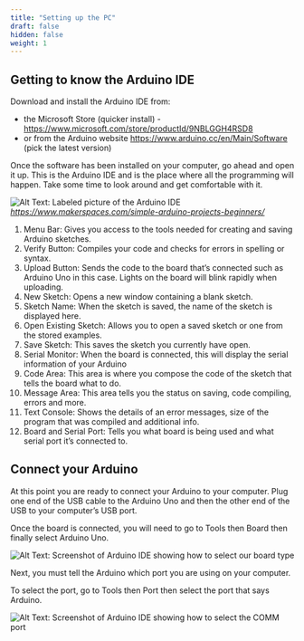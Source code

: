 ```yaml
---
title: "Setting up the PC"
draft: false
hidden: false
weight: 1
---
```


## Getting to know the Arduino IDE

Download and install the Arduino IDE from:
* the Microsoft Store (quicker install) - https://www.microsoft.com/store/productId/9NBLGGH4RSD8
* or from the Arduino website https://www.arduino.cc/en/Main/Software (pick the latest version)

Once the software has been installed on your computer, go ahead and open it up. This is the Arduino IDE and is the place where all the programming will happen. Take some time to look around and get comfortable with it.

![Alt Text: Labeled picture of the Arduino IDE](../img/ArduinoIDE-labeled.png)
*https://www.makerspaces.com/simple-arduino-projects-beginners/*

1.	Menu Bar:  Gives you access to the tools needed for creating and saving Arduino sketches.
2.	Verify Button: Compiles your code and checks for errors in spelling or syntax.
3.	Upload Button: Sends the code to the board that’s connected such as Arduino Uno in this case.  Lights on the board will blink rapidly when uploading.
4.	New Sketch: Opens a new window containing a blank sketch.
5.	Sketch Name: When the sketch is saved, the name of the sketch is displayed here.
6.	Open Existing Sketch: Allows you to open a saved sketch or one from the stored examples.
7.	Save Sketch: This saves the sketch you currently have open.
8.	Serial Monitor:  When the board is connected, this will display the serial information of your Arduino
9.	Code Area: This area is where you compose the code of the sketch that tells the board what to do.
10.	Message Area:  This area tells you the status on saving, code compiling, errors and more.  
11.	Text Console: Shows the details of an error messages, size of the program that was compiled and additional info.
12.	Board and Serial Port: Tells you what board is being used and what serial port it’s connected to.

## Connect your Arduino
At this point you are ready to connect your Arduino to your computer.  Plug one end of the USB cable to the Arduino Uno and then the other end of the USB to your computer’s USB port.

Once the board is connected, you will need to go to Tools then Board then finally select Arduino Uno.

![Alt Text: Screenshot of Arduino IDE showing how to select our board type](../img/board-select.png)

Next, you must tell the Arduino which port you are using on your computer.

To select the port, go to Tools then Port then select the port that says Arduino.

![Alt Text: Screenshot of Arduino IDE showing how to select the COMM port](../img/COMM-port.png)

